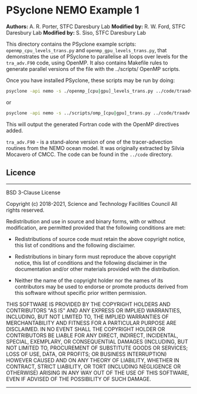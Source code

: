# PSyclone NEMO Example 1

**Authors:** A. R. Porter, STFC Daresbury Lab
**Modified by:** R. W. Ford, STFC Daresbury Lab
**Modified by:** S. Siso, STFC Daresbury Lab

This directory contains the PSyclone example scripts:
`openmp_cpu_levels_trans.py` and `openmp_gpu_levels_trans.py`,
that demonstrates the use of PSyclone to parallelise all loops over
levels for the `tra_adv.F90` code, using OpenMP. It also contains
Makefile rules to generate parallel versions of the file with the
../scripts/ OpenMP scripts.

Once you have installed PSyclone, these scripts may be run by doing:

```sh
psyclone -api nemo -s ./openmp_[cpu|gpu]_levels_trans.py ../code/traadv.f90
```
or
```sh
psyclone -api nemo -s ../scripts/omp_[cpu|gpu]_trans.py ../code/traadv.f90
```

This will output the generated Fortran code with the OpenMP directives added.

`tra_adv.F90` - is a stand-alone version of one of the tracer-advection
routines from the NEMO ocean model. It was originally extracted by
Silvia Mocavero of CMCC. The code can be found in the `../code`
directory.

## Licence

-----------------------------------------------------------------------------

BSD 3-Clause License

Copyright (c) 2018-2021, Science and Technology Facilities Council
All rights reserved.

Redistribution and use in source and binary forms, with or without
modification, are permitted provided that the following conditions are met:

* Redistributions of source code must retain the above copyright notice, this
  list of conditions and the following disclaimer.

* Redistributions in binary form must reproduce the above copyright notice,
  this list of conditions and the following disclaimer in the documentation
  and/or other materials provided with the distribution.

* Neither the name of the copyright holder nor the names of its
  contributors may be used to endorse or promote products derived from
  this software without specific prior written permission.

THIS SOFTWARE IS PROVIDED BY THE COPYRIGHT HOLDERS AND CONTRIBUTORS
"AS IS" AND ANY EXPRESS OR IMPLIED WARRANTIES, INCLUDING, BUT NOT
LIMITED TO, THE IMPLIED WARRANTIES OF MERCHANTABILITY AND FITNESS
FOR A PARTICULAR PURPOSE ARE DISCLAIMED. IN NO EVENT SHALL THE
COPYRIGHT HOLDER OR CONTRIBUTORS BE LIABLE FOR ANY DIRECT, INDIRECT,
INCIDENTAL, SPECIAL, EXEMPLARY, OR CONSEQUENTIAL DAMAGES (INCLUDING,
BUT NOT LIMITED TO, PROCUREMENT OF SUBSTITUTE GOODS OR SERVICES;
LOSS OF USE, DATA, OR PROFITS; OR BUSINESS INTERRUPTION) HOWEVER
CAUSED AND ON ANY THEORY OF LIABILITY, WHETHER IN CONTRACT, STRICT
LIABILITY, OR TORT (INCLUDING NEGLIGENCE OR OTHERWISE) ARISING IN
ANY WAY OUT OF THE USE OF THIS SOFTWARE, EVEN IF ADVISED OF THE
POSSIBILITY OF SUCH DAMAGE.

-----------------------------------------------------------------------------
